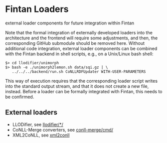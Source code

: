 # Fintan Loaders

external loader components for future integration within Fintan

Note that the formal integration of externally developed loaders into the architecture and the frontend will require some adjustments, and then, the corresponding GitHub submodule should be removed here. 
Without additional code integration, external loader components can be combined with the Fintan backend in shell scripts, e.g., on a Unix/Linux bash shell:

	$> cd llodifier/unimorph
	$> bash -e ./unimorph2lemon.sh data/sqi.gz | \
	   ../../../backend/run.sh CoNLLRDFUpdater WITH-USER-PARAMETERS

This way of execution requires that the corresponding loader script writes into the standard output stream, and that it does not create a new file, instead. Before a loader can be formally integrated with Fintan, this needs to be confirmed.

## External loaders

- LLODifier, see [llodifier/*/](https://github.com/acoli-repo/LLODifier)
- CoNLL-Merge converters, see [conll-merge/cmd/](https://github.com/acoli-repo/conll-merge/tree/master/cmd)
- XML2CoNLL, see [xml2conll](https://github.com/acoli-repo/xml2conll)

